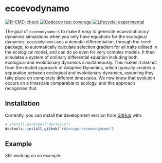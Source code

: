 
<!-- README.md is generated from README.Rmd. Please edit that file -->

# ecoevodynamo

<!-- badges: start -->

[![R-CMD-check](https://github.com/rdinnager/ecoevodynamo/workflows/R-CMD-check/badge.svg)](https://github.com/rdinnager/ecoevodynamo/actions)
[![Codecov test
coverage](https://codecov.io/gh/rdinnager/ecoevodynamo/branch/main/graph/badge.svg)](https://codecov.io/gh/rdinnager/ecoevodynamo?branch=main)
[![Lifecycle:
experimental](https://img.shields.io/badge/lifecycle-experimental-orange.svg)](https://lifecycle.r-lib.org/articles/stages.html#experimental)
<!-- badges: end -->

The goal of `ecoevodynamo` is to make it easy to generate
ecoevolutionary dynamics simulations when you only have equations for
the ecological dynamics. `ecoevodynamo` uses automatic differentiation,
through the `torch` package, to automatically calculate selection
gradient for all traits utilised in the ecological model, and can do so
even for very complex models. It then simulates a system of ordinary
differential equation including both ecological and evolutionary
dynamics simultaneously. This makes it distinct from the related
approach of Adaptive Dynamics, which typically creates a separation
between ecological and evolutionary dynamics, assuming they take place
on completely different timescales. We now know that evolution occurs on
a timescale comparable to ecology, and this approach recognizes that.

## Installation

Currently, you can install the development version from
[GitHub](https://github.com/) with:

``` r
# install.packages("devtools")
devtools::install_github("rdinnager/ecoevodynamo")
```

## Example

Still working on an example.
